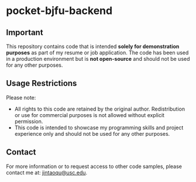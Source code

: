 # pocket-bjfu-backend

## Important

This repository contains code that is intended **solely for demonstration purposes** as part of my resume or job application. The code has been used in a production environment but is **not open-source** and should not be used for any other purposes.

## Usage Restrictions

Please note:
- All rights to this code are retained by the original author. Redistribution or use for commercial purposes is not allowed without explicit permission.
- This code is intended to showcase my programming skills and project experience only and should not be used for any other purposes.

## Contact

For more information or to request access to other code samples, please contact me at: jintaoqu@usc.edu.